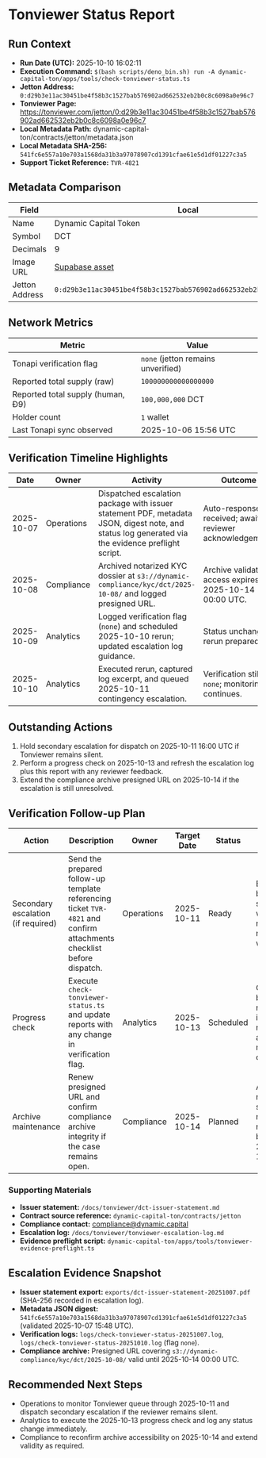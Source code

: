 # Tonviewer Status Report

## Run Context

- **Run Date (UTC):** 2025-10-10 16:02:11
- **Execution Command:**
  `$(bash scripts/deno_bin.sh) run -A dynamic-capital-ton/apps/tools/check-tonviewer-status.ts`
- **Jetton Address:**
  `0:d29b3e11ac30451be4f58b3c1527bab576902ad662532eb2b0c8c6098a0e96c7`
- **Tonviewer Page:**
  https://tonviewer.com/jetton/0:d29b3e11ac30451be4f58b3c1527bab576902ad662532eb2b0c8c6098a0e96c7
- **Local Metadata Path:** dynamic-capital-ton/contracts/jetton/metadata.json
- **Local Metadata SHA-256:**
  `541fc6e557a10e703a1568da31b3a97078907cd1391cfae61e5d1df01227c3a5`
- **Support Ticket Reference:** `TVR-4821`

## Metadata Comparison

| Field          | Local                                                                                                   | Tonapi                                                                                                  | Match |
| -------------- | ------------------------------------------------------------------------------------------------------- | ------------------------------------------------------------------------------------------------------- | ----- |
| Name           | Dynamic Capital Token                                                                                   | Dynamic Capital Token                                                                                   | ✅    |
| Symbol         | DCT                                                                                                     | DCT                                                                                                     | ✅    |
| Decimals       | 9                                                                                                       | 9                                                                                                       | ✅    |
| Image URL      | [Supabase asset](https://qeejuomcapbdlhnjqjcc.supabase.co/storage/v1/object/public/miniapp/DCTMark.png) | [Supabase asset](https://qeejuomcapbdlhnjqjcc.supabase.co/storage/v1/object/public/miniapp/DCTMark.png) | ✅    |
| Jetton Address | `0:d29b3e11ac30451be4f58b3c1527bab576902ad662532eb2b0c8c6098a0e96c7`                                    | `0:d29b3e11ac30451be4f58b3c1527bab576902ad662532eb2b0c8c6098a0e96c7`                                    | ✅    |

## Network Metrics

| Metric                            | Value                              |
| --------------------------------- | ---------------------------------- |
| Tonapi verification flag          | `none` (jetton remains unverified) |
| Reported total supply (raw)       | `100000000000000000`               |
| Reported total supply (human, Ð9) | `100,000,000` DCT                  |
| Holder count                      | `1` wallet                         |
| Last Tonapi sync observed         | 2025-10-06 15:56 UTC               |

## Verification Timeline Highlights

| Date       | Owner      | Activity                                                                                                                                         | Outcome                                                    |
| ---------- | ---------- | ------------------------------------------------------------------------------------------------------------------------------------------------ | ---------------------------------------------------------- |
| 2025-10-07 | Operations | Dispatched escalation package with issuer statement PDF, metadata JSON, digest note, and status log generated via the evidence preflight script. | Auto-response received; awaiting reviewer acknowledgement. |
| 2025-10-08 | Compliance | Archived notarized KYC dossier at `s3://dynamic-compliance/kyc/dct/2025-10-08/` and logged presigned URL.                                        | Archive validated; access expires 2025-10-14 00:00 UTC.    |
| 2025-10-09 | Analytics  | Logged verification flag (`none`) and scheduled 2025-10-10 rerun; updated escalation log guidance.                                               | Status unchanged; rerun prepared.                          |
| 2025-10-10 | Analytics  | Executed rerun, captured log excerpt, and queued 2025-10-11 contingency escalation.                                                              | Verification still `none`; monitoring continues.           |

## Outstanding Actions

1. Hold secondary escalation for dispatch on 2025-10-11 16:00 UTC if Tonviewer
   remains silent.
2. Perform a progress check on 2025-10-13 and refresh the escalation log plus
   this report with any reviewer feedback.
3. Extend the compliance archive presigned URL on 2025-10-14 if the escalation
   is still unresolved.

## Verification Follow-up Plan

| Action                             | Description                                                                                                           | Owner      | Target Date | Status    | Notes                                                               |
| ---------------------------------- | --------------------------------------------------------------------------------------------------------------------- | ---------- | ----------- | --------- | ------------------------------------------------------------------- |
| Secondary escalation (if required) | Send the prepared follow-up template referencing ticket `TVR-4821` and confirm attachments checklist before dispatch. | Operations | 2025-10-11  | Ready     | Evidence bundle staged; waiting on reviewer response window.        |
| Progress check                     | Execute `check-tonviewer-status.ts` and update reports with any change in verification flag.                          | Analytics  | 2025-10-13  | Scheduled | Command block reserved in runbook; alert set in monitoring channel. |
| Archive maintenance                | Renew presigned URL and confirm compliance archive integrity if the case remains open.                                | Compliance | 2025-10-14  | Planned   | AWS CLI reminder scheduled; no action needed before 2025-10-14.     |

### Supporting Materials

- **Issuer statement:** `/docs/tonviewer/dct-issuer-statement.md`
- **Contract source reference:** `dynamic-capital-ton/contracts/jetton`
- **Compliance contact:** compliance@dynamic.capital
- **Escalation log:** `/docs/tonviewer/tonviewer-escalation-log.md`
- **Evidence preflight script:**
  `dynamic-capital-ton/apps/tools/tonviewer-evidence-preflight.ts`

## Escalation Evidence Snapshot

- **Issuer statement export:** `exports/dct-issuer-statement-20251007.pdf`
  (SHA-256 recorded in escalation log).
- **Metadata JSON digest:**
  `541fc6e557a10e703a1568da31b3a97078907cd1391cfae61e5d1df01227c3a5` (validated
  2025-10-07 15:48 UTC).
- **Verification logs:** `logs/check-tonviewer-status-20251007.log`,
  `logs/check-tonviewer-status-20251010.log` (flag `none`).
- **Compliance archive:** Presigned URL covering
  `s3://dynamic-compliance/kyc/dct/2025-10-08/` valid until 2025-10-14 00:00
  UTC.

## Recommended Next Steps

- Operations to monitor Tonviewer queue through 2025-10-11 and dispatch
  secondary escalation if the reviewer remains silent.
- Analytics to execute the 2025-10-13 progress check and log any status change
  immediately.
- Compliance to reconfirm archive accessibility on 2025-10-14 and extend
  validity as required.
